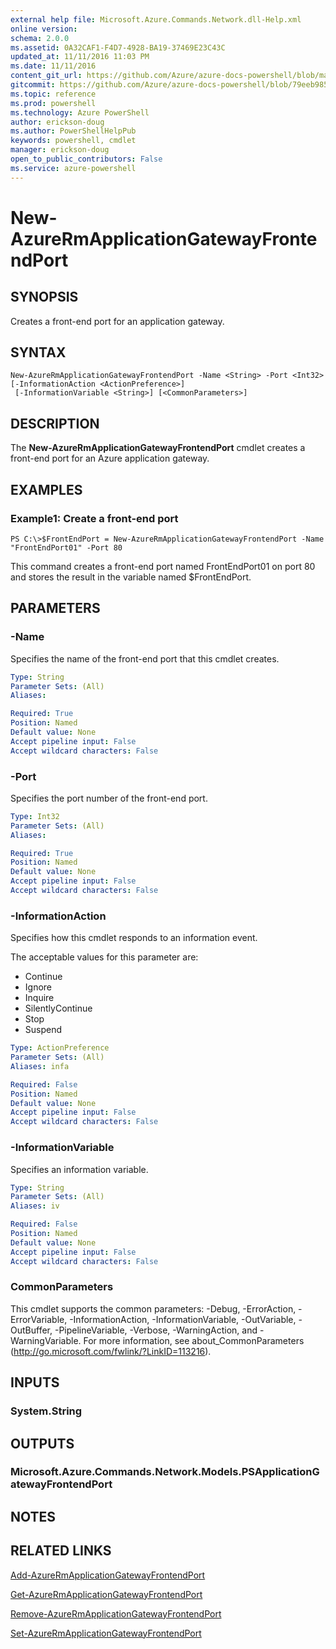```yaml
---
external help file: Microsoft.Azure.Commands.Network.dll-Help.xml
online version: 
schema: 2.0.0
ms.assetid: 0A32CAF1-F4D7-4928-BA19-37469E23C43C
updated_at: 11/11/2016 11:03 PM
ms.date: 11/11/2016
content_git_url: https://github.com/Azure/azure-docs-powershell/blob/master/azureps-cmdlets-docs/ResourceManager/AzureRM.Network/v2.1.0/New-AzureRmApplicationGatewayFrontendPort.md
gitcommit: https://github.com/Azure/azure-docs-powershell/blob/79eeb985ea480979357fb4695832a0c3d29a48bf/azureps-cmdlets-docs/ResourceManager/AzureRM.Network/v2.1.0/New-AzureRmApplicationGatewayFrontendPort.md
ms.topic: reference
ms.prod: powershell
ms.technology: Azure PowerShell
author: erickson-doug
ms.author: PowerShellHelpPub
keywords: powershell, cmdlet
manager: erickson-doug
open_to_public_contributors: False
ms.service: azure-powershell
---
```


# New-AzureRmApplicationGatewayFrontendPort

## SYNOPSIS
Creates a front-end port for an application gateway.

## SYNTAX

```
New-AzureRmApplicationGatewayFrontendPort -Name <String> -Port <Int32> [-InformationAction <ActionPreference>]
 [-InformationVariable <String>] [<CommonParameters>]
```

## DESCRIPTION
The **New-AzureRmApplicationGatewayFrontendPort** cmdlet creates a front-end port for an Azure application gateway.

## EXAMPLES

### Example1: Create a front-end port
```
PS C:\>$FrontEndPort = New-AzureRmApplicationGatewayFrontendPort -Name "FrontEndPort01" -Port 80
```

This command creates a front-end port named FrontEndPort01 on port 80 and stores the result in the variable named $FrontEndPort.

## PARAMETERS

### -Name
Specifies the name of the front-end port that this cmdlet creates.

```yaml
Type: String
Parameter Sets: (All)
Aliases: 

Required: True
Position: Named
Default value: None
Accept pipeline input: False
Accept wildcard characters: False
```

### -Port
Specifies the port number of the front-end port.

```yaml
Type: Int32
Parameter Sets: (All)
Aliases: 

Required: True
Position: Named
Default value: None
Accept pipeline input: False
Accept wildcard characters: False
```

### -InformationAction
Specifies how this cmdlet responds to an information event.

The acceptable values for this parameter are:

- Continue
- Ignore
- Inquire
- SilentlyContinue
- Stop
- Suspend

```yaml
Type: ActionPreference
Parameter Sets: (All)
Aliases: infa

Required: False
Position: Named
Default value: None
Accept pipeline input: False
Accept wildcard characters: False
```

### -InformationVariable
Specifies an information variable.

```yaml
Type: String
Parameter Sets: (All)
Aliases: iv

Required: False
Position: Named
Default value: None
Accept pipeline input: False
Accept wildcard characters: False
```

### CommonParameters
This cmdlet supports the common parameters: -Debug, -ErrorAction, -ErrorVariable, -InformationAction, -InformationVariable, -OutVariable, -OutBuffer, -PipelineVariable, -Verbose, -WarningAction, and -WarningVariable. For more information, see about_CommonParameters (http://go.microsoft.com/fwlink/?LinkID=113216).

## INPUTS

### System.String

## OUTPUTS

### Microsoft.Azure.Commands.Network.Models.PSApplicationGatewayFrontendPort

## NOTES

## RELATED LINKS

[Add-AzureRmApplicationGatewayFrontendPort](xref:ResourceManager/AzureRM.Network/v2.1.0/Add-AzureRmApplicationGatewayFrontendPort.md)

[Get-AzureRmApplicationGatewayFrontendPort](xref:ResourceManager/AzureRM.Network/v2.1.0/Get-AzureRmApplicationGatewayFrontendPort.md)

[Remove-AzureRmApplicationGatewayFrontendPort](xref:ResourceManager/AzureRM.Network/v2.1.0/Remove-AzureRmApplicationGatewayFrontendPort.md)

[Set-AzureRmApplicationGatewayFrontendPort](xref:ResourceManager/AzureRM.Network/v2.1.0/Set-AzureRmApplicationGatewayFrontendPort.md)


